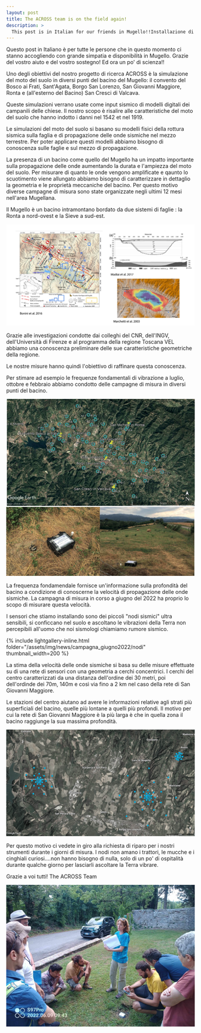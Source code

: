 ```yaml
---
layout: post
title: The ACROSS team is on the field again! 
description: >
  This post is in Italian for our friends in Mugello!!Installazione di 3 reti temporanee per la misura del rumore sismico
---
```


Questo post in Italiano è per tutte le persone che in questo momento ci stanno accogliendo con grande simpatia e disponibilità in Mugello.
Grazie del vostro aiuto e del vostro sostegno! 
Ed ora un po' di scienza!!

Uno degli obiettivi del nostro progetto di ricerca ACROSS è la simulazione del moto del suolo in diversi punti del bacino del Mugello: il convento del Bosco ai Frati, Sant'Agata, Borgo San Lorenzo, San Giovanni Maggiore, Ronta e (all'esterno del Bacino) San Cresci di Valcava.

Queste simulazioni verrano usate come input sismico di modelli digitali dei campanili delle chiese. Il nostro scopo è risalire alle caratteristiche del moto del suolo che hanno indotto i danni nel 1542 et nel 1919.

Le simulazioni del moto del suolo si basano su modelli fisici della rottura sismica sulla faglia e di propagazione delle onde sismiche nel mezzo terrestre. Per poter applicare questi modelli abbiamo bisogno di conoscenza sulle faglie e sul mezzo di propagazione. 

La presenza di un bacino come quello del Mugello ha un impatto importante sulla propagazione delle onde aumentando la durata e l'ampiezza del moto del suolo. 
Per misurare di quanto le onde vengono amplificate e qaunto lo scuotimento viene allungato abbiamo bisogno di caratterizzare in dettaglio la geometria e le proprietà meccaniche del bacino. Per questo motivo diverse campagne di misura sono state organizzate negli ultimi 12 mesi nell'area Mugellana.

Il Mugello è un bacino intramontano bordato da due sistemi di faglie : la Ronta a nord-ovest e la Sieve a sud-est.

![picture](/assets/img/news/campagna_giugno2022/Mugello.jpg) 

Grazie alle investigazioni condotte dai colleghi del CNR, dell'INGV, dell'Università di Firenze e al programma della regione Toscana VEL abbiamo una conoscenza preliminare delle sue caratteristiche geometriche della regione.

Le nostre misure hanno quindi l'obiettivo di raffinare questa conoscenza.

Per stimare ad esempio le frequenze fondamentali di vibrazione a luglio, ottobre e febbraio abbiamo condotto delle campagne di misura in diversi punti del bacino.

![picture](/assets/img/news/campagna_giugno2022/HVsurvey.jpg) 

La frequenza fondamendale fornisce un'informazione sulla profondità del bacino a condizione di conoscerne la velocità di propagazione delle onde sismiche.
La campagna di misura in corso a giugno del 2022 ha proprio lo scopo di misurare questa velocità.


I sensori che stiamo installando sono dei piccoli "nodi sismici" ultra sensibili, si conficcano nel suolo e ascoltano le vibrazioni della Terra non percepibili all'uomo che noi sismologi chiamiamo rumore sismico.

{% include lightgallery-inline.html folder="/assets/img/news/campagna_giugno2022/nodi" thumbnail_width=200 %}

La stima della velocità delle onde sismiche si basa su delle misure effettuate su di una rete di sensori con una geometria a cerchi concentrici. I cerchi del centro caratterizzati da una distanza dell'ordine dei 30 metri, poi dell'ordinde dei 70m, 140m e così via fino a 2 km nel caso della rete di San Giovanni Maggiore.

Le stazioni del centro aiutano ad avere le informazioni relative agli strati più superficiali del bacino, quelle più lontane a quelli più profondi. 
Il motivo per cui la rete di San Giovanni Maggiore è la più larga è che in quella zona il bacino raggiunge la sua massima profondità.

![picture](/assets/img/news/campagna_giugno2022/Reti.jpg) 

Per questo motivo ci vedete in giro alla richiesta di riparo per i nostri strumenti durante i giorni di misura. I nodi non amano i trattori, le mucche e i cinghiali curiosi....non hanno bisogno di nulla, solo di un po' di ospitalità durante qualche giorno per lasciarli ascoltare la Terra vibrare.

Grazie a voi tutti!
The ACROSS Team


![picture](/assets/img/news/campagna_giugno2022/Debriefing.jpeg)



